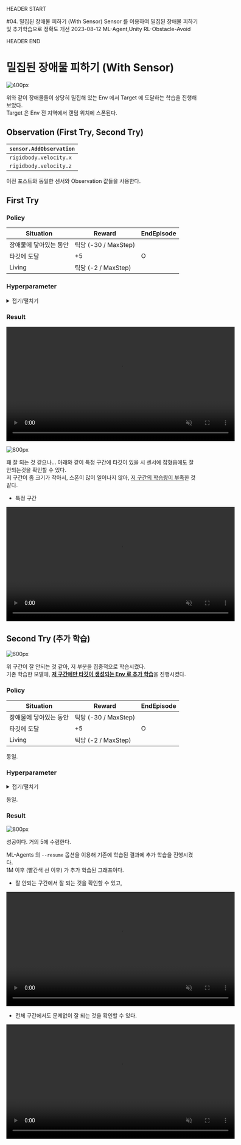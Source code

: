 HEADER START

#04. 밀집된 장애물 피하기 (With Sensor)
Sensor 를 이용하여 밀집된 장애물 피하기 및 추가학습으로 정확도 개선
2023-08-12
ML-Agent,Unity
RL-Obstacle-Avoid

HEADER END

# 밀집된 장애물 피하기 (With Sensor)

![400px](/imgs/post_imgs/mlagent_04/1.png)

위와 같이 장애물들이 상당히 밀집해 있는 Env 에서 Target 에 도달하는 학습을 진행해 보았다.  
Target 은 Env 전 지역에서 랜덤 위치에 스폰된다.

## Observation (First Try, Second Try)

| `sensor.AddObservation` |
| ----------------------- |
| `rigidbody.velocity.x`  |
| `rigidbody.velocity.z`  |

이전 포스트와 동일한 센서와 Observation 값들을 사용한다.

## First Try

### Policy

| Situation              | Reward               | EndEpisode |
| ---------------------- | -------------------- | ---------- |
| 장애물에 닿아있는 동안 | 틱당 (-30 / MaxStep) |            |
| 타깃에 도달            | +5                   | O          |
| Living                 | 틱당 (-2 / MaxStep)  |            |

### Hyperparameter

<details>
<summary>접기/펼치기</summary>

```
behaviors:
  RollerBall:
    trainer_type: ppo
    hyperparameters:
      batch_size: 512
      buffer_size: 2048
      learning_rate: 3.0e-4
      beta: 1e-3
      epsilon: 0.15
      lambd: 0.95
      num_epoch: 4
      learning_rate_schedule: linear
      beta_schedule: constant
      epsilon_schedule: linear
    network_settings:
      normalize: false
      hidden_units: 128
      num_layers: 2
    reward_signals:
      extrinsic:
        gamma: 0.99
        strength: 1.0
    max_steps: 1000000
    time_horizon: 256
    summary_freq: 10000
```

</details>

### Result

<video width="600" muted controls playsinline>
  <source src="/videos/post_videos/mlagent_04/4.mp4" type="video/mp4">
</video>

![800px](/imgs/post_imgs/mlagent_04/5.png)

꽤 잘 되는 것 같으나... 아래와 같이 특정 구간에 타깃이 있을 시 센서에 잡혔음에도 잘 안되는것을 확인할 수 있다.  
저 구간이 좀 크기가 작아서, 스폰이 많이 일어나지 않아, <u>저 구간의 학습량이 부족</u>한 것 같다.

- 특정 구간
<video width="600" muted controls playsinline>
  <source src="/videos/post_videos/mlagent_04/3.mp4" type="video/mp4">
</video>

## Second Try (추가 학습)

![600px](/imgs/post_imgs/mlagent_04/4.png)

위 구간이 잘 안되는 것 같아, 저 부분을 집중적으로 학습시켰다.  
기존 학습한 모델에, <u>**저 구간에만 타깃이 생성되는 Env 로 추가 학습**</u>을 진행시켰다.

### Policy

| Situation              | Reward               | EndEpisode |
| ---------------------- | -------------------- | ---------- |
| 장애물에 닿아있는 동안 | 틱당 (-30 / MaxStep) |            |
| 타깃에 도달            | +5                   | O          |
| Living                 | 틱당 (-2 / MaxStep)  |            |

동일.

### Hyperparameter

<details>
<summary>접기/펼치기</summary>

```
behaviors:
  RollerBall:
    trainer_type: ppo
    hyperparameters:
      batch_size: 512
      buffer_size: 2048
      learning_rate: 3.0e-4
      beta: 1e-3
      epsilon: 0.15
      lambd: 0.95
      num_epoch: 4
      learning_rate_schedule: linear
      beta_schedule: constant
      epsilon_schedule: linear
    network_settings:
      normalize: false
      hidden_units: 128
      num_layers: 2
    reward_signals:
      extrinsic:
        gamma: 0.99
        strength: 1.0
    max_steps: 1000000
    time_horizon: 256
    summary_freq: 10000
```

</details>

동일.

### Result

![800px](/imgs/post_imgs/mlagent_04/6.png)

성공이다. 거의 5에 수렴한다.

ML-Agents 의 `--resume` 옵션을 이용해 기존에 학습된 결과에 추가 학습을 진행시켰다.  
1M 이후 (빨간색 선 이후) 가 추가 학습된 그래프이다.

- 잘 안되는 구간에서 잘 되는 것을 확인할 수 있고,
<video width="600" muted controls playsinline>
  <source src="/videos/post_videos/mlagent_04/1.mp4" type="video/mp4">
</video>

- 전체 구간에서도 문제없이 잘 되는 것을 확인할 수 있다.
<video width="600" muted controls playsinline>
  <source src="/videos/post_videos/mlagent_04/2.mp4" type="video/mp4">
</video>
